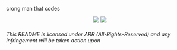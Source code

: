 crong man that codes

<p align="center">
  <img src="https://github-readme-stats.vercel.app/api?username=caiomgt&theme=bear"> 
  <img src="https://github-readme-stats.vercel.app/api/top-langs/?username=caiomgt&layout=compact&theme=bear">
</p>


























###### This README is licensed under ARR (All-Rights-Reserved) and any infringement will be taken action upon
